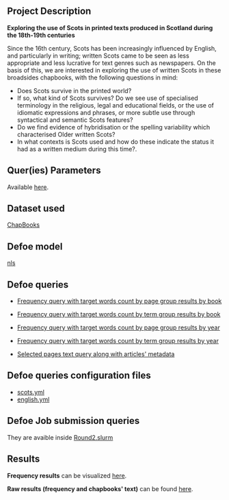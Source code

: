 

## Project Description

**Exploring the use of Scots in printed texts produced in Scotland during the 18th-19th centuries**

Since the 16th century, Scots has been increasingly influenced by English, and particularly in writing; written Scots came to be seen as less appropriate and less lucrative for text genres such as newspapers. On the basis of this, we are interested in exploring the use of written Scots in these broadsides chapbooks, with the following questions in mind: 

- Does Scots survive in the printed world?
- If so, what kind of Scots survives? Do we see use of specialised terminology in the religious, legal and educational fields, or the use of idiomatic expressions and phrases, or more subtle use through syntactical and semantic Scots features? 
- Do we find evidence of hybridisation or the spelling variability which characterised Older written Scots? 
- In what contexts is Scots used and how do these indicate the status it had as a written medium during this time?. 

## Quer(ies) Parameters

Available [here](https://github.com/defoe-code/CDCS_Text_Mining_Lab/blob/master/Round2_Requirements/Sarah_Lisa/Query_Inputs.md).

## Dataset used

[ChapBooks](https://data.nls.uk/data/digitised-collections/chapbooks-printed-in-scotland/)

## Defoe model 

[nls](https://github.com/defoe-code/defoe/tree/master/defoe/nls)

## Defoe queries

- [Frequency query with target words count by page group results by book](https://github.com/defoe-code/defoe/blob/master/defoe/nls/queries/keysearch_by_book_page_count.py)
- [Frequency query with target words count by term group results by book](https://github.com/defoe-code/defoe/blob/master/defoe/nls/queries/keysearch_by_book_term_count.py)

- [Frequency query with target words count by page group results by year](https://github.com/defoe-code/defoe/blob/master/defoe/nls/queries/keysearch_by_year_page_count.py)
- [Frequency query with target words count by term group results by year](https://github.com/defoe-code/defoe/blob/master/defoe/nls/queries/keysearch_by_year_term_count.py)

- [Selected pages text query along with articles' metadata](https://github.com/defoe-code/defoe/blob/master/defoe/nls/queries/window_keysearch_concordance_by_date.py)

## Defoe queries configuration files

- [scots.yml](https://github.com/defoe-code/defoe/blob/master/queries/scots.yml)
- [english.yml](https://github.com/defoe-code/defoe/blob/master/queries/english.yml)

## Defoe Job submission queries

They are avaible inside [Round2.slurm](https://github.com/defoe-code/CDCS_Text_Mining_Lab/blob/master/Round2.slurm)

## Results
**Frequency results** can be visualized [here](https://github.com/defoe-code/defoe_visualization/tree/master/Round_2/Lisa_Sarah).

**Raw results (frequency and chapbooks' text)** can be found [here](https://uoe.sharepoint.com/sites/DEFOE_Results/Shared%20Documents/Forms/AllItems.aspx?id=%2Fsites%2FDEFOE%5FResults%2FShared%20Documents%2FLisa%5FSarah%2Etar&parent=%2Fsites%2FDEFOE%5FResults%2FShared%20Documents).
